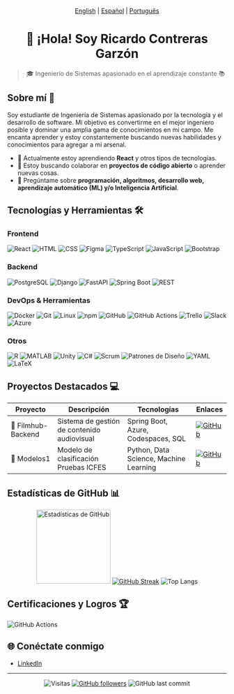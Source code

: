 <p align="center">
  <a href="README.md">English</a> |
  <a href="README.es.md">Español</a> |
  <a href="README.pt.md">Português</a>
</p>

<div align="center">

# 👋 ¡Hola! Soy Ricardo Contreras Garzón

> 🎓 Ingenierío de Sistemas apasionado en el aprendizaje constante 📚

<!--<img src="assets/images/banner.gif" alt="Banner animado mostrando código" width="100%">-->

</div>

## Sobre mí 🚀

Soy estudiante de Ingeniería de Sistemas apasionado por la tecnología y el desarrollo de software. Mi objetivo es convertirme en el mejor ingeniero posible y dominar una amplia gama de conocimientos en mi campo. Me encanta aprender y estoy constantemente buscando nuevas habilidades y conocimientos para agregar a mi arsenal.

- 🌱 Actualmente estoy aprendiendo **React** y otros tipos de tecnologías.
- 👯 Estoy buscando colaborar en **proyectos de código abierto** o aprender nuevas cosas.
- 💬 Pregúntame sobre **programación, algoritmos, desarrollo web, aprendizaje automático (ML) y/o Inteligencia Artificial**.

## Tecnologías y Herramientas 🛠️

### Frontend
![React](https://img.shields.io/badge/React-20232A?style=flat&logo=react&logoColor=61DAFB)
![HTML](https://img.shields.io/badge/HTML-E34F26?style=flat&logo=html5&logoColor=white)
![CSS](https://img.shields.io/badge/CSS-1572B6?style=flat&logo=css3&logoColor=white)
![Figma](https://img.shields.io/badge/Figma-F24E1E?style=flat&logo=figma&logoColor=white)
![TypeScript](https://img.shields.io/badge/TypeScript-007ACC?style=flat&logo=typescript&logoColor=white)
![JavaScript](https://img.shields.io/badge/JavaScript-F7DF1E?style=flat&logo=javascript&logoColor=black)
![Bootstrap](https://img.shields.io/badge/Bootstrap-563D7C?style=flat&logo=bootstrap&logoColor=white)

### Backend
![PostgreSQL](https://img.shields.io/badge/PostgreSQL-316192?style=flat&logo=postgresql&logoColor=white)
![Django](https://img.shields.io/badge/Django-092E20?style=flat&logo=django&logoColor=white)
![FastAPI](https://img.shields.io/badge/FastAPI-009688?style=flat&logo=fastapi&logoColor=white)
![Spring Boot](https://img.shields.io/badge/Spring_Boot-6DB33F?style=flat&logo=spring-boot&logoColor=white)
![REST](https://img.shields.io/badge/REST-02569B?style=flat&logo=rest&logoColor=white)

### DevOps & Herramientas
![Docker](https://img.shields.io/badge/Docker-2496ED?style=flat&logo=docker&logoColor=white)
![Git](https://img.shields.io/badge/Git-F05032?style=flat&logo=git&logoColor=white)
![Linux](https://img.shields.io/badge/Linux-FCC624?style=flat&logo=linux&logoColor=black)
![npm](https://img.shields.io/badge/npm-CB3837?style=flat&logo=npm&logoColor=white)
![GitHub](https://img.shields.io/badge/GitHub-181717?style=flat&logo=github&logoColor=white)
![GitHub Actions](https://img.shields.io/badge/GitHub_Actions-2088FF?style=flat&logo=github-actions&logoColor=white)
![Trello](https://img.shields.io/badge/Trello-0052CC?style=flat&logo=trello&logoColor=white)
![Slack](https://img.shields.io/badge/Slack-4A154B?style=flat&logo=slack&logoColor=white)
![Azure](https://img.shields.io/badge/Azure-0078D4?style=flat&logo=microsoft-azure&logoColor=white)

### Otros
![R](https://img.shields.io/badge/R-276DC3?style=flat&logo=r&logoColor=white)
![MATLAB](https://img.shields.io/badge/MATLAB-0076A8?style=flat&logo=mathworks&logoColor=white)
![Unity](https://img.shields.io/badge/Unity-000000?style=flat&logo=unity&logoColor=white)
![C#](https://img.shields.io/badge/C%23-239120?style=flat&logo=c-sharp&logoColor=white)
![Scrum](https://img.shields.io/badge/Scrum-6DB33F?style=flat&logo=scrum&logoColor=white)
![Patrones de Diseño](https://img.shields.io/badge/Patrones_de_Diseño-007ACC?style=flat&logo=design&logoColor=white)
![YAML](https://img.shields.io/badge/YAML-000000?style=flat&logo=yaml&logoColor=white)
![LaTeX](https://img.shields.io/badge/LaTeX-008080?style=flat&logo=latex&logoColor=white)

## Proyectos Destacados 💻

<div align="center">

| Proyecto | Descripción | Tecnologías | Enlaces |
|----------|-------------|-------------|---------|
| 🌟 Filmhub-Backend | Sistema de gestión de contenido audiovisual | Spring Boot, Azure, Codespaces, SQL | [![GitHub](https://img.shields.io/badge/GitHub-100000?style=flat&logo=github&logoColor=white)](https://github.com/RickContreras/FilmHub-backend) |
| 🚀 Modelos1 | Modelo de clasificación Pruebas ICFES | Python, Data Science, Machine Learning | [![GitHub](https://img.shields.io/badge/GitHub-100000?style=flat&logo=github&logoColor=white)](https://github.com/RickContreras/Modelos1) |

</div>

## Estadísticas de GitHub 📊

<div align="center">
  <img src="https://github-readme-stats.vercel.app/api?username=RickContreras&show_icons=true&theme=radical" alt="Estadísticas de GitHub" height="170px">
  <a href="https://git.io/streak-stats"><img src="https://streak-stats.demolab.com?user=RickContreras&theme=github-light&hide_border=true&border_radius=3.9&locale=es&short_numbers=true" alt="GitHub Streak" /></a>
  <img src="https://github-readme-stats.vercel.app/api/top-langs/?username=RickContreras&layout=compact&theme=radical&hide=jupyter%20notebook" alt="Top Langs">
</div>

## Certificaciones y Logros 🏆

![GitHub Actions](https://img.shields.io/badge/GitHub_Actions-2088FF?style=flat&logo=github-actions&logoColor=white)

## 🌐 Conéctate conmigo

- [LinkedIn](https://www.linkedin.com/in/rickcontrerasg/)

---

<div align="center">

![Visitas](https://komarev.com/ghpvc/?username=RickContreras&color=blueviolet)
[![GitHub followers](https://img.shields.io/github/followers/RickContreras?style=social)](https://github.com/RickContreras)
![GitHub last commit](https://img.shields.io/github/last-commit/RickContreras/RickContreras)

</div>
